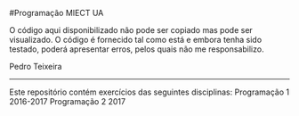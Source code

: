 ﻿#Programação
MIECT UA

O código aqui disponibilizado não pode ser copiado mas pode ser visualizado.
O código é fornecido tal como está e embora tenha sido testado, poderá apresentar erros, pelos quais não me responsabilizo.

Pedro Teixeira

----------------
Este repositório contém exercícios das seguintes disciplinas: Programação 1 2016-2017  Programação 2 2017
